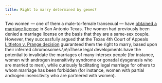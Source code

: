 ```yaml
---
title: Right to marry determined by genes?
---
```


Two women &#8212; one of them a male-to-female transexual &#8212; have [obtained a marriage license][1] in San Antonio Texas. The women had previously been denied a marriage license on the basis that they are a same-sex couple. However, they successfully argued that the Texas 4th Court of Appeals [Littleton v. Prange decision][2] guaranteed them the right to marry, based upon their inferred chromosomes.\n\nThese legal developments have the potential to invalidate the marriages of many intersex people (for instance, women with androgen insensitivity syndrome or gonadal dysgenesis who are married to men), while curiously facilitating legal marriage for others to whom marriage has been forbidden (for instance, women with partial androgen insensitivity who are partnered with women).

 [1]: http://seattlepi.nwsource.com/national/marr07.shtml
 [2]: http://www.4thcoa.courts.state.tx.us/opinions/case.asp?FilingID=8739